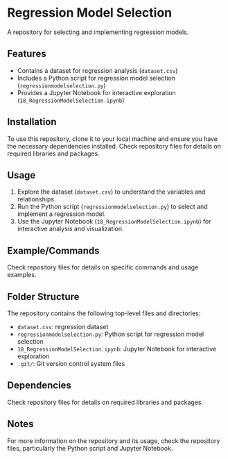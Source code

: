 # Regression Model Selection
A repository for selecting and implementing regression models.

## Features
* Contains a dataset for regression analysis (`dataset.csv`)
* Includes a Python script for regression model selection (`regressionmodelselection.py`)
* Provides a Jupyter Notebook for interactive exploration (`18_RegressionModelSelection.ipynb`)

## Installation
To use this repository, clone it to your local machine and ensure you have the necessary dependencies installed. Check repository files for details on required libraries and packages.

## Usage
1. Explore the dataset (`dataset.csv`) to understand the variables and relationships.
2. Run the Python script (`regressionmodelselection.py`) to select and implement a regression model.
3. Use the Jupyter Notebook (`18_RegressionModelSelection.ipynb`) for interactive analysis and visualization.

## Example/Commands
Check repository files for details on specific commands and usage examples.

## Folder Structure
The repository contains the following top-level files and directories:
* `dataset.csv`: regression dataset
* `regressionmodelselection.py`: Python script for regression model selection
* `18_RegressionModelSelection.ipynb`: Jupyter Notebook for interactive exploration
* `.git/`: Git version control system files

## Dependencies
Check repository files for details on required libraries and packages.

## Notes
For more information on the repository and its usage, check the repository files, particularly the Python script and Jupyter Notebook.
